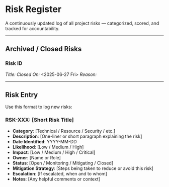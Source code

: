 <!--
START OF: risk-register.md
Purpose: This document serves as the canonical list of all known and emerging risks identified throughout the project lifecycle. It records analysis, mitigation plans, escalation status, and accountability.
Update Frequency: Updated immediately upon discovery of a new risk or when mitigation plans change. Reviewed bi-weekly during sprint retros or milestone planning.
Location: docs/project-management/risk-register.md
-->

# Risk Register

A continuously updated log of all project risks — categorized, scored, and tracked for accountability.



---

## Archived / Closed Risks

### Risk ID

_Title:_
_Closed On:_ <2025-06-27 Fri>
_Reason:_

---

## Risk Entry

Use this format to log new risks:

### RSK-XXX: [Short Risk Title]

- **Category**: [Technical / Resource / Security / etc.]
- **Description**: [One-liner or short paragraph explaining the risk]
- **Date Identified**: YYYY-MM-DD
- **Likelihood**: [Low / Medium / High]
- **Impact**: [Low / Medium / High / Critical]
- **Owner**: [Name or Role]
- **Status**: [Open / Monitoring / Mitigating / Closed]
- **Mitigation Strategy**:
  [Steps being taken to reduce or avoid this risk]
- **Escalation**: [If escalated, when and to whom]
- **Notes**: [Any helpful comments or context]

<!--
RSK-001: Third-Party API Deprecation
    Category: Technical
    Description: The payment gateway API may deprecate the v1/charges endpoint in Q3.
    Date Identified: <2025-06-27 Fri>
    Likelihood: High
    Impact: High
    Owner: Backend Lead
    Status: Mitigating
    Mitigation Strategy: Abstracted API calls behind internal service layer to swap endpoints easily. Monitoring vendor changelogs weekly.
    Escalation: Not yet
    Notes: Ensure fallback logic is tested in staging.
-->

<!-- END OF: risk-register.md -->
